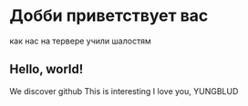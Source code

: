 # Добби приветствует вас
как нас на тервере учили шалостям
## Hello, world!
We discover github
This is interesting
I love you, YUNGBLUD
